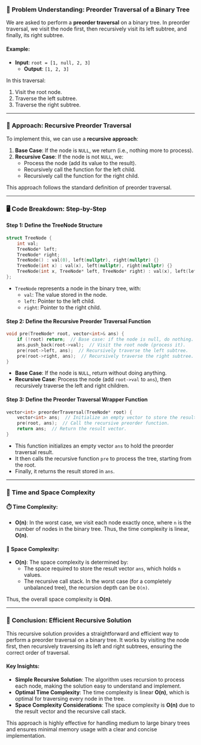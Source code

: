 ### 📝 **Problem Understanding: Preorder Traversal of a Binary Tree**

We are asked to perform a **preorder traversal** on a binary tree. In preorder traversal, we visit the node first, then recursively visit its left subtree, and finally, its right subtree.

#### Example:
- **Input**: `root = [1, null, 2, 3]`
  - **Output**: `[1, 2, 3]`

In this traversal:
1. Visit the root node.
2. Traverse the left subtree.
3. Traverse the right subtree.

---

### 🔧 **Approach: Recursive Preorder Traversal**

To implement this, we can use a **recursive approach**:
1. **Base Case**: If the node is `NULL`, we return (i.e., nothing more to process).
2. **Recursive Case**: If the node is not `NULL`, we:
   - Process the node (add its value to the result).
   - Recursively call the function for the left child.
   - Recursively call the function for the right child.

This approach follows the standard definition of preorder traversal.

---

### 🖥️ **Code Breakdown: Step-by-Step**

#### Step 1: Define the TreeNode Structure
```cpp
struct TreeNode {
    int val;
    TreeNode* left;
    TreeNode* right;
    TreeNode() : val(0), left(nullptr), right(nullptr) {}
    TreeNode(int x) : val(x), left(nullptr), right(nullptr) {}
    TreeNode(int x, TreeNode* left, TreeNode* right) : val(x), left(left), right(right) {}
};
```
- `TreeNode` represents a node in the binary tree, with:
  - `val`: The value stored in the node.
  - `left`: Pointer to the left child.
  - `right`: Pointer to the right child.
  
#### Step 2: Define the Recursive Preorder Traversal Function
```cpp
void pre(TreeNode* root, vector<int>& ans) {
    if (!root) return;  // Base case: if the node is null, do nothing.
    ans.push_back(root->val);  // Visit the root node (process it).
    pre(root->left, ans);  // Recursively traverse the left subtree.
    pre(root->right, ans);  // Recursively traverse the right subtree.
}
```
- **Base Case**: If the node is `NULL`, return without doing anything.
- **Recursive Case**: Process the node (add `root->val` to `ans`), then recursively traverse the left and right children.

#### Step 3: Define the Preorder Traversal Wrapper Function
```cpp
vector<int> preorderTraversal(TreeNode* root) {
    vector<int> ans;  // Initialize an empty vector to store the result.
    pre(root, ans);  // Call the recursive preorder function.
    return ans;  // Return the result vector.
}
```
- This function initializes an empty vector `ans` to hold the preorder traversal result.
- It then calls the recursive function `pre` to process the tree, starting from the root.
- Finally, it returns the result stored in `ans`.

---

### 🧮 **Time and Space Complexity**

#### ⏱️ **Time Complexity**:
- **O(n)**: In the worst case, we visit each node exactly once, where `n` is the number of nodes in the binary tree. Thus, the time complexity is linear, **O(n)**.

#### 🧳 **Space Complexity**:
- **O(n)**: The space complexity is determined by:
  - The space required to store the result vector `ans`, which holds `n` values.
  - The recursive call stack. In the worst case (for a completely unbalanced tree), the recursion depth can be `O(n)`.

Thus, the overall space complexity is **O(n)**.

---

### 🎯 **Conclusion: Efficient Recursive Solution**

This recursive solution provides a straightforward and efficient way to perform a preorder traversal on a binary tree. It works by visiting the node first, then recursively traversing its left and right subtrees, ensuring the correct order of traversal.

#### Key Insights:
- **Simple Recursive Solution**: The algorithm uses recursion to process each node, making the solution easy to understand and implement.
- **Optimal Time Complexity**: The time complexity is linear **O(n)**, which is optimal for traversing every node in the tree.
- **Space Complexity Considerations**: The space complexity is **O(n)** due to the result vector and the recursive call stack.

This approach is highly effective for handling medium to large binary trees and ensures minimal memory usage with a clear and concise implementation.